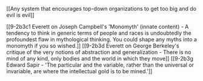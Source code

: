 [[Any system that encourages top-down organizations to get too big and do evil is evil]]

[[9-2b3c1 Everett on Joseph Campbell's 'Monomyth' (innate content) - A tendency to think in generic terms of people and races is undoubtedly the profoundest flaw in mythological thinking. You could shape any myths into a monomyth if you so wished.]]
	[[9-2b3d Everett on George Berkeley's critique of the very notions of abstraction and generalization - There is no mind of any kind, only bodies and the world in which they move]]
		[[9-2b3g Edward Sapir - 'The particular and the variable, rather than the universal or invariable, are where the intellectual gold is to be mined.']]